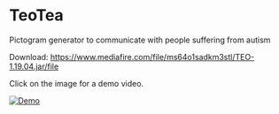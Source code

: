 # TeoTea
Pictogram generator to communicate with people suffering from autism

Download: https://www.mediafire.com/file/ms64o1sadkm3stl/TEO-1.19.04.jar/file

Click on the image for a demo video.

[![Demo](http://img.youtube.com/vi/CFssybG5nhw/0.jpg)](http://www.youtube.com/watch?v=CFssybG5nhw "Crear apoyos con pictogramas")

